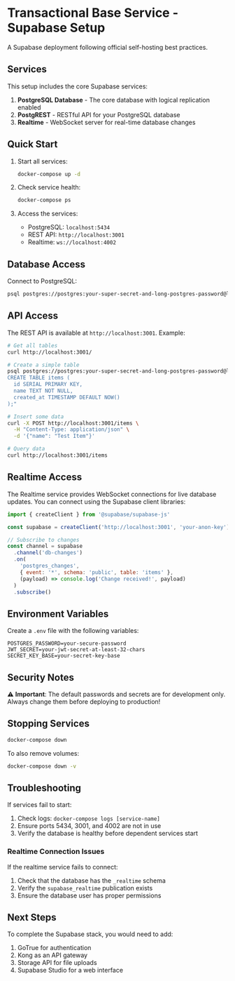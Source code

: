 # Transactional Base Service - Supabase Setup

A Supabase deployment following official self-hosting best practices.

## Services

This setup includes the core Supabase services:

1. **PostgreSQL Database** - The core database with logical replication enabled
2. **PostgREST** - RESTful API for your PostgreSQL database
3. **Realtime** - WebSocket server for real-time database changes

## Quick Start

1. Start all services:
   ```bash
   docker-compose up -d
   ```

2. Check service health:
   ```bash
   docker-compose ps
   ```

3. Access the services:
   - PostgreSQL: `localhost:5434`
   - REST API: `http://localhost:3001`
   - Realtime: `ws://localhost:4002`

## Database Access

Connect to PostgreSQL:
```bash
psql postgres://postgres:your-super-secret-and-long-postgres-password@localhost:5434/postgres
```

## API Access

The REST API is available at `http://localhost:3001`. Example:

```bash
# Get all tables
curl http://localhost:3001/

# Create a simple table
psql postgres://postgres:your-super-secret-and-long-postgres-password@localhost:5434/postgres -c "
CREATE TABLE items (
  id SERIAL PRIMARY KEY,
  name TEXT NOT NULL,
  created_at TIMESTAMP DEFAULT NOW()
);"

# Insert some data
curl -X POST http://localhost:3001/items \
  -H "Content-Type: application/json" \
  -d '{"name": "Test Item"}'

# Query data
curl http://localhost:3001/items
```

## Realtime Access

The Realtime service provides WebSocket connections for live database updates. You can connect using the Supabase client libraries:

```javascript
import { createClient } from '@supabase/supabase-js'

const supabase = createClient('http://localhost:3001', 'your-anon-key')

// Subscribe to changes
const channel = supabase
  .channel('db-changes')
  .on(
    'postgres_changes',
    { event: '*', schema: 'public', table: 'items' },
    (payload) => console.log('Change received!', payload)
  )
  .subscribe()
```

## Environment Variables

Create a `.env` file with the following variables:

```env
POSTGRES_PASSWORD=your-secure-password
JWT_SECRET=your-jwt-secret-at-least-32-chars
SECRET_KEY_BASE=your-secret-key-base
```

## Security Notes

⚠️ **Important**: The default passwords and secrets are for development only. Always change them before deploying to production!

## Stopping Services

```bash
docker-compose down
```

To also remove volumes:
```bash
docker-compose down -v
```

## Troubleshooting

If services fail to start:
1. Check logs: `docker-compose logs [service-name]`
2. Ensure ports 5434, 3001, and 4002 are not in use
3. Verify the database is healthy before dependent services start

### Realtime Connection Issues

If the realtime service fails to connect:
1. Check that the database has the `_realtime` schema
2. Verify the `supabase_realtime` publication exists
3. Ensure the database user has proper permissions

## Next Steps

To complete the Supabase stack, you would need to add:
1. GoTrue for authentication
2. Kong as an API gateway
3. Storage API for file uploads
4. Supabase Studio for a web interface 